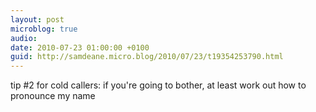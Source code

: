 ```yaml
---
layout: post
microblog: true
audio: 
date: 2010-07-23 01:00:00 +0100
guid: http://samdeane.micro.blog/2010/07/23/t19354253790.html
---
```

tip #2 for cold callers: if you're going to bother, at least work out how to pronounce my name
